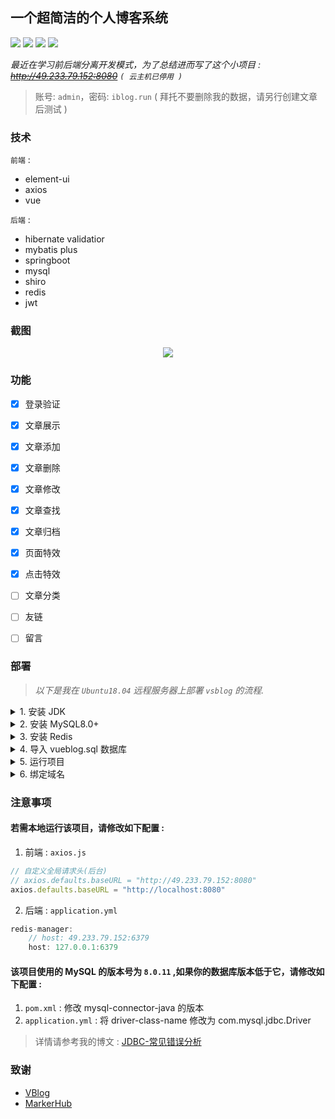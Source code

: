 ## 一个超简洁的个人博客系统
<img src="https://app.codacy.com/project/badge/Grade/02e473424ae64646b7f24ec11455bc42"/></img>
<img src="https://img.shields.io/github/commit-activity/m/YUbuntu0109/vsblog?color=ff69b4"></img>
<img src="https://img.shields.io/github/repo-size/YUbuntu0109/vsblog"></img>
<img src="https://img.shields.io/github/license/YUbuntu0109/vsblog.svg"></img>

*最近在学习前后端分离开发模式，为了总结进而写了这个小项目 : ~~http://49.233.79.152:8080~~ `( 云主机已停用 )`*

> 账号: `admin`，密码: `iblog.run` ( 拜托不要删除我的数据，请另行创建文章后测试 )


### 技术

`前端` : 
* element-ui
* axios
* vue

`后端` : 
* hibernate validatior
* mybatis plus
* springboot
* mysql
* shiro
* redis
* jwt


### 截图

<p align="center">
	<a><img src="https://anonymous.ishacker.net/2020/06/10/about-page-image/vsblog-index-screenshot.png"></a>
</p>


### 功能
* [x] 登录验证
* [x] 文章展示
* [x] 文章添加
* [x] 文章删除
* [x] 文章修改
* [x] 文章查找
* [x] 文章归档
* [x] 页面特效
* [x] 点击特效
* [ ] 文章分类
* [ ] 友链
* [ ] 留言


### 部署
> *以下是我在 `Ubuntu18.04` 远程服务器上部署 `vsblog` 的流程.*

<details>
    <summary>1. 安装 JDK</summary>

    ```shell
	# install jdk
	sudo apt install openjdk-8-jdk-headless

	# check
	java -version
	```
</details>

<details>
    <summary>2. 安装 MySQL8.0+</summary>
    
	```shell
	# the installation package as follows you need to download it
	# decompress the installation package
	sudo dpkg -i mysql-apt-config_0.8.10-1_all.deb

	# update installation package
	sudo apt update 

	# install mysql server
	sudo apt install mysql-server 

	# run mysql
	mysql -u root -p
	```
</details>

<details>
    <summary>3. 安装 Redis</summary>
    
	```shell
	# install redis server
	sudo apt-get install redis-server

	# check redis server status
	netstat -nlt|grep 6379

	# test
	redis-cli
	```
</details>

<details>
    <summary>4. 导入 vueblog.sql 数据库</summary>
    
	```shell
	# mysql -u root -p < vueblog.sql
	mysql -u root -p < 'the specified path of database file'
	```
</details>

<details>
    <summary>5. 运行项目</summary>
    
	```shell
	# kill the specified server port:8080
	kill -9 $(netstat -nlp | grep :8080 | awk '{print $7}' | awk -F"/" '{ print $1 }')

	# run
	# nohup /usr/lib/jvm/java-8-openjdk-amd64/jre/bin/java -jar /tmp/vueblog-0.0.1-SNAPSHOT.jar > vsblog.file 2>&1 &
	nuhup -jar vueblog-0.0.1-SNAPSHOT.jar > vsblog.file 2>&1 &

	# test
	http://ip:8080/
	```
</details>

<details>
    <summary>6. 绑定域名</summary>
    
	```shell
	# first you need install the nginx
	sudo apt install nginx

	# vim /etc/nginx/nginx.conf
	# such as the example configuraion be added as follows
	http{
		server{
			listen  80;
			server_name  vue.iblog.run; 
			location / {
				proxy_pass  http://ip:8080;	
			}            
		}
	}
	. . .

	# then check the default configuration file
	nginx -t

	# reload the nginx
	nginx -s reload

	# test
	http://vue.iblog.run
	```
</details>


### 注意事项

#### 若需本地运行该项目，请修改如下配置 :
1. 前端 : `axios.js`
```js
// 自定义全局请求头(后台)
// axios.defaults.baseURL = "http://49.233.79.152:8080"
axios.defaults.baseURL = "http://localhost:8080"
```

2. 后端 : `application.yml`
```js
redis-manager:
	// host: 49.233.79.152:6379
	host: 127.0.0.1:6379
```

#### 该项目使用的 MySQL 的版本号为 `8.0.11` ,如果你的数据库版本低于它，请修改如下配置 :
1. `pom.xml` : 修改 mysql-connector-java 的版本
2. `application.yml` : 将 driver-class-name 修改为 com.mysql.jdbc.Driver

> 详情请参考我的博文 : [JDBC-常见错误分析](https://ishacker.net/2019/03/14/JDBC-%E5%B8%B8%E8%A7%81%E9%94%99%E8%AF%AF%E5%88%86%E6%9E%90/)


### 致谢
* [VBlog](https://github.com/lenve/VBlog)
* [MarkerHub](https://space.bilibili.com/13491144)

